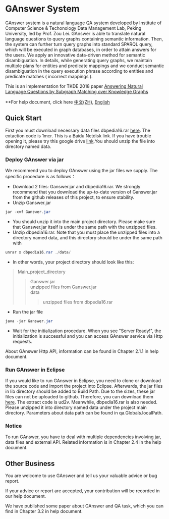 # GAnswer System

GAnswer system is a natural language QA system developed by Institute of Computer Science & Techonology Data Management Lab, Peking University, led by Prof. Zou Lei. GAnswer is able to translate natural language questions to query graphs containing semantic information. Then, the system can further turn query graphs into standard SPARQL query, which will be executed in graph databases, in order to attain answers for the users. We apply an innovative data-driven method for semantic disambiguation. In details, while generating query graphs, we maintain multiple plans for entities and predicate mappings and we conduct semantic disambiguation in the query execution phrase according to entities and predicate matches ( incorrect mappings ).

This is an implementation for TKDE 2018 paper [Answering Natural Language Questions by Subgraph Matching over Knowledge Graphs](docs/TKDE18_gAnswer.pdf) 

**For help document, click here [中文(ZH)](docs/gAnswer_help.pdf), [English](docs/gAnswer_help_en.pdf)

## Quick Start
First you must download necessary data files dbpedia16.rar [here](https://pan.baidu.com/s/1LHGO0cU5et5o5nQWc3UvVg). The extaction code is 1mcr. This is a Baidu Netdisk link. If you have trouble opening it, please try this google drive [link](https://drive.google.com/open?id=1hmqaftrTo0_qQNRApCuxFXaBx7SosNVy).You should unzip the file into directory named data.

### Deploy GAnswer via jar
We recommend you to deploy GAnswer using the jar files we supply. The specific procedure is as follows：

- Download 2 files: Ganswer.jar and dbpedia16.rar. We strongly recommend that you download the up-to-date version of Ganswer.jar from the github releases of this project, to ensure stability.
- Unzip Ganswer.jar
```java
jar -xvf Ganswer.jar
```
- You should unzip it into the main project directory. Please make sure that Ganswer.jar itself is under the same path with the unzipped files.
- Unzip dbpedia16.rar. Note that you must place the unzipped files into a directory named data, and this directory should be under the same path with 
```java
unrar x dbpedia16.rar ./data/
```
- In other words, your project directory should look like this:
>Main_project_directory
>>Ganswer.jar<br />
>>unzipped files from Ganswer.jar<br />
>>data
>>>unzipped files from dbpedia16.rar<br />
- Run the jar file
```java
java -jar Ganswer.jar
```
- Wait for the initialization procedure. When you see "Server Ready!", the initialization is successful and you can access GAnswer service via Http requests.

About GAnswer Http API, information can be found in Chapter 2.1.1 in help document.



### Run GAnswer in Eclipse
If you would like to run GAnswer in Eclipse, you need to clone or download the source code and import the project into Eclipse. Afterwards, the jar files in lib directory should be added to Build Path.
Due to the sizes, these jar files can not be uploaded to github. Therefore, you can download them [here](https://pan.baidu.com/s/1ZfdKDtuE6PLby1koEs6aFg). The extract code is ud2v.
Meanwhile, dbpedia16.rar is also needed. Please unzipped it into directory named data under the project main directory. Parameters about data path can be found in qa.Globals.localPath.

### Notice
To run GAnswer, you have to deal with multiple dependencies involving jar, data files and external API. Related information is in Chapter 2.4 in the help document.

## Other Business

You are welcome to use GAnswer and tell us your valuable advice or bug report.

If your advice or report are accepted, your contribution will be recorded in our help document.

We have published some paper about GAnswer and QA task, which you can find in Chapter 3.2 in help document.

